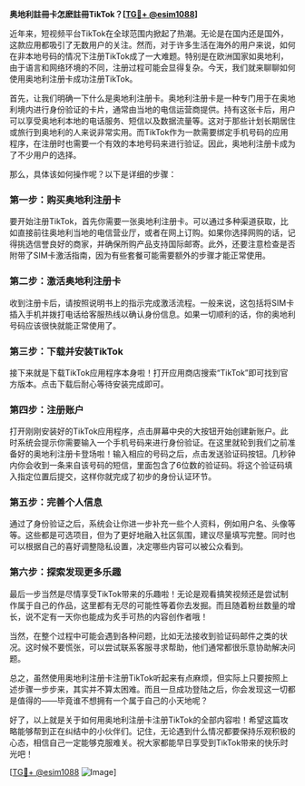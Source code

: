 **奥地利註冊卡怎麽註冊TikTok？[[TG💪+ @esim1088](https://t.me/s/esim1088)]**

近年来，短视频平台TikTok在全球范围内掀起了热潮。无论是在国内还是国外，这款应用都吸引了无数用户的关注。然而，对于许多生活在海外的用户来说，如何在非本地号码的情况下注册TikTok成了一大难题。特别是在欧洲国家如奥地利，由于语言和网络环境的不同，注册过程可能会显得复杂。今天，我们就来聊聊如何使用奥地利注册卡成功注册TikTok。

首先，让我们明确一下什么是奥地利注册卡。奥地利注册卡是一种专门用于在奥地利境内进行身份验证的卡片，通常由当地的电信运营商提供。持有这张卡后，用户可以享受奥地利本地的电话服务、短信以及数据流量等。这对于那些计划长期居住或旅行到奥地利的人来说非常实用。而TikTok作为一款需要绑定手机号码的应用程序，在注册时也需要一个有效的本地号码来进行验证。因此，奥地利注册卡成为了不少用户的选择。

那么，具体该如何操作呢？以下是详细的步骤：

### 第一步：购买奥地利注册卡

要开始注册TikTok，首先你需要一张奥地利注册卡。可以通过多种渠道获取，比如直接前往奥地利当地的电信营业厅，或者在网上订购。如果你选择网购的话，记得挑选信誉良好的商家，并确保所购产品支持国际邮寄。此外，还要注意检查是否附带了SIM卡激活指南，因为有些套餐可能需要额外的步骤才能正常使用。

### 第二步：激活奥地利注册卡

收到注册卡后，请按照说明书上的指示完成激活流程。一般来说，这包括将SIM卡插入手机并拨打电话给客服热线以确认身份信息。如果一切顺利的话，你的奥地利号码应该很快就能正常使用了。

### 第三步：下载并安装TikTok

接下来就是下载TikTok应用程序本身啦！打开应用商店搜索“TikTok”即可找到官方版本。点击下载后耐心等待安装完成即可。

### 第四步：注册账户

打开刚刚安装好的TikTok应用程序，点击屏幕中央的大按钮开始创建新账户。此时系统会提示你需要输入一个手机号码来进行身份验证。在这里就轮到我们之前准备好的奥地利注册卡登场啦！输入相应的号码之后，点击发送验证码按钮。几秒钟内你会收到一条来自该号码的短信，里面包含了6位数的验证码。将这个验证码填入指定位置后提交，这样你就完成了初步的身份认证环节。

### 第五步：完善个人信息

通过了身份验证之后，系统会让你进一步补充一些个人资料，例如用户名、头像等等。这些都是可选项目，但为了更好地融入社区氛围，建议尽量填写完整。同时也可以根据自己的喜好调整隐私设置，决定哪些内容可以被公众看到。

### 第六步：探索发现更多乐趣

最后一步当然是尽情享受TikTok带来的乐趣啦！无论是观看搞笑视频还是尝试制作属于自己的作品，这里都有无尽的可能性等着你去发掘。而且随着粉丝数量的增长，说不定有一天你也能成为炙手可热的内容创作者哦！

当然，在整个过程中可能会遇到各种问题，比如无法接收到验证码邮件之类的状况。这时候不要慌张，可以尝试联系客服寻求帮助，他们通常都很乐意协助解决问题。

总之，虽然使用奥地利注册卡注册TikTok听起来有点麻烦，但实际上只要按照上述步骤一步步来，其实并不算太困难。而且一旦成功登陆之后，你会发现这一切都是值得的——毕竟谁不想拥有一个属于自己的小天地呢？

好了，以上就是关于如何用奥地利注册卡注册TikTok的全部内容啦！希望这篇攻略能够帮到正在纠结中的小伙伴们。记住，无论遇到什么情况都要保持乐观积极的心态，相信自己一定能够克服难关。祝大家都能早日享受到TikTok带来的快乐时光吧！

[[TG💪+ @esim1088](https://t.me/s/esim1088) ![Image](https://i.postimg.cc/4NQfJmqS/Snipaste-2025-05-13-00-14-12.png)]